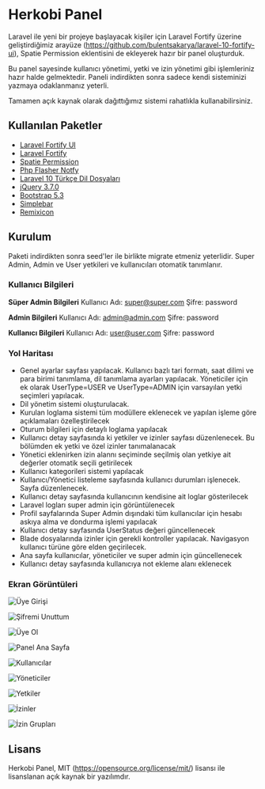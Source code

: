 
# Herkobi Panel
Laravel ile yeni bir projeye başlayacak kişiler için Laravel Fortify üzerine geliştirdiğimiz arayüze (https://github.com/bulentsakarya/laravel-10-fortify-ui), Spatie Permission eklentisini de ekleyerek hazır bir panel oluşturduk.

Bu panel sayesinde kullanıcı yönetimi, yetki ve izin yönetimi gibi işlemleriniz hazır halde gelmektedir. Paneli indirdikten sonra sadece kendi sisteminizi yazmaya odaklanmanız yeterli.

Tamamen açık kaynak olarak dağıttığımız sistemi rahatlıkla kullanabilirsiniz.

## Kullanılan Paketler

- [Laravel Fortify UI](https://github.com/bulentsakarya/laravel-10-fortify-ui)
- [Laravel Fortify](https://laravel.com/docs/10.x/fortify)
- [Spatie Permission](https://github.com/spatie/laravel-permission)
- [Php Flasher Notfy](https://github.com/php-flasher/flasher-notyf-laravel)
- [Laravel 10 Türkçe Dil Dosyaları](https://github.com/laravel-tr/Laravel10-lang)
- [jQuery 3.7.0](https://jquery.com/)
- [Bootstrap 5.3](https://github.com/twbs)
- [Simplebar](https://github.com/Grsmto/simplebar)
- [Remixicon](https://github.com/Remix-Design/RemixIcon)

## Kurulum
Paketi indirdikten sonra seed'ler ile birlikte migrate etmeniz yeterlidir. Super Admin, Admin ve User yetkileri ve kullanıcıları otomatik tanımlanır.

### Kullanıcı Bilgileri
**Süper Admin Bilgileri**
Kullanıcı Adı: super@super.com
Şifre: password

**Admin Bilgileri**
Kullanıcı Adı: admin@admin.com
Şifre: password

**Kullanıcı Bilgileri**
Kullanıcı Adı: user@user.com
Şifre: password

### Yol Haritası
- Genel ayarlar sayfası yapılacak. Kullanıcı bazlı tari formatı, saat dilimi ve para birimi tanımlama, dil tanımlama ayarları yapılacak. Yöneticiler için ek olarak UserType=USER ve UserType=ADMIN için varsayılan yetki seçimleri yapılacak.
- Dil yönetim sistemi oluşturulacak.
- Kurulan loglama sistemi tüm modüllere eklenecek ve yapılan işleme göre açıklamaları özelleştirilecek
- Oturum bilgileri için detaylı loglama yapılacak
- Kullanıcı detay sayfasında ki yetkiler ve izinler sayfası düzenlenecek. Bu bölümden ek yetki ve özel izinler tanımalanacak
- Yönetici eklenirken izin alannı seçiminde seçilmiş olan yetkiye ait değerler otomatik seçili getirilecek
- Kullanıcı kategorileri sistemi yapılacak
- Kullanıcı/Yönetici listeleme sayfasında kullanıcı durumları işlenecek. Sayfa düzenlenecek.
- Kullanıcı detay sayfasında kullanıcının kendisine ait loglar gösterilecek
- Laravel logları super admin için görüntülenecek
- Profil sayfalarında Super Admin dışındaki tüm kullanıcılar için hesabı askıya alma ve dondurma işlemi yapılacak
- Kullanıcı detay sayfasında UserStatus değeri güncellenecek
- Blade dosyalarında izinler için gerekli kontroller yapılacak. Navigasyon kullanıcı türüne göre elden geçirilecek.
- Ana sayfa kullanıcılar, yöneticiler ve super admin için güncellenecek
- Kullanıcı detay sayfasında kullanıcıya not ekleme alanı eklenecek

### Ekran Görüntüleri
![Üye Girişi](https://i.hizliresim.com/ga12pxb.png)

![Şifremi Unuttum](https://i.hizliresim.com/j6v5pxd.png)

![Üye Ol](https://i.hizliresim.com/bdtryfb.png)

![Panel Ana Sayfa](https://i.hizliresim.com/t1r5i16.png)

![Kullanıcılar](https://i.hizliresim.com/le41kim.png)

![Yöneticiler](https://i.hizliresim.com/cs12gl8.png)

![Yetkiler](https://i.hizliresim.com/p4fe4rv.png)

![İzinler](https://i.hizliresim.com/br9dldp.png)

![İzin Grupları](https://i.hizliresim.com/kf9gv55.png)

## Lisans
Herkobi Panel, MIT (https://opensource.org/license/mit/) lisansı ile lisanslanan açık kaynak bir yazılımdır.
